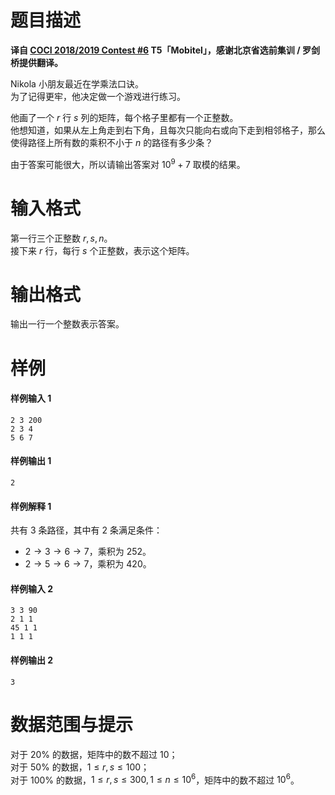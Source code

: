 
# 题目描述

**译自 [COCI 2018/2019 Contest #6](http://hsin.hr/coci/contest6_tasks.pdf) T5「Mobitel」，感谢北京省选前集训 / 罗剑桥提供翻译。** 

Nikola 小朋友最近在学乘法口诀。  
为了记得更牢，他决定做一个游戏进行练习。

他画了一个 $r$ 行 $s$ 列的矩阵，每个格子里都有一个正整数。  
他想知道，如果从左上角走到右下角，且每次只能向右或向下走到相邻格子，那么使得路径上所有数的乘积不小于 $n$ 的路径有多少条？

由于答案可能很大，所以请输出答案对 $10^9 + 7$ 取模的结果。

# 输入格式

第一行三个正整数 $r,s,n$。  
接下来 $r$ 行，每行 $s$ 个正整数，表示这个矩阵。

# 输出格式

输出一行一个整数表示答案。

# 样例

#### 样例输入 1
```plain
2 3 200
2 3 4
5 6 7
```

#### 样例输出 1
```plain
2
```

#### 样例解释 1
共有 $3$ 条路径，其中有 $2$ 条满足条件：
- $2 \to 3 \to 6 \to 7$，乘积为 $252$。
- $2 \to 5 \to 6 \to 7$，乘积为 $420$。

#### 样例输入 2
```plain
3 3 90
2 1 1
45 1 1
1 1 1
```

#### 样例输出 2
```plain
3
```

# 数据范围与提示

对于 $20\%$ 的数据，矩阵中的数不超过 $10$；  
对于 $50\%$ 的数据，$1 \le r,s \le 100$；  
对于 $100\%$ 的数据，$1 \le r,s \le 300,1 \le n \le 10^6$，矩阵中的数不超过 $10^6$。

